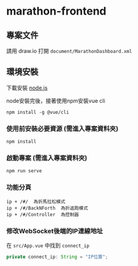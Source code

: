 # marathon-frontend

## 專案文件
請用 draw.io 打開 ```document/MarathonDashboard.xml```

## 環境安裝
下載安裝 <a href="nodejs.org/en/ ">node.js</a>

node安裝完後，接著使用npm安裝vue cli

```
npm install -g @vue/cli
```

### 使用前安裝必要資源 (需進入專案資料夾)
```
npm install
```

### 啟動專案  (需進入專案資料夾)
```
npm run serve
```

### 功能分頁
```
ip + /#/  為折馬拉松模式
ip + /#/BackNForth  為折返跑模式
ip + /#/Controller  為控制器

```
### 修改WebSocket後端的IP連線地址
在 ```src/App.vue``` 中找到 ```connect_ip```

```js
private connect_ip: String = "IP位置";
```